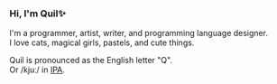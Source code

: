 ### Hi, I'm Quil✨

I'm a programmer, artist, writer, and programming language designer.  
I love cats, magical girls, pastels, and cute things.

Quil is pronounced as the English letter "Q".  
Or /kjuː/ in [IPA](https://en.wikipedia.org/wiki/International_Phonetic_Alphabet).
